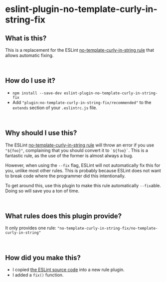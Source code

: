 # eslint-plugin-no-template-curly-in-string-fix

## What is this?

This is a replacement for the ESLint [no-template-curly-in-string rule](https://eslint.org/docs/rules/no-template-curly-in-string) that allows automatic fixing.

<br />

## How do I use it?

* `npm install --save-dev eslint-plugin-no-template-curly-in-string-fix`
* Add  `"plugin:no-template-curly-in-string-fix/recommended"` to the `extends` section of your `.eslintrc.js` file.

<br />

## Why should I use this?

The ESLint [no-template-curly-in-string rule](https://eslint.org/docs/rules/no-template-curly-in-string) will throw an error if you use `"${foo}"`, complaining that you should convert it to `` `${foo}` ``. This is a fantastic rule, as the use of the former is almost always a bug.

However, when using the `--fix` flag, ESLint will not automatically fix this for you, unlike most other rules. This is probably because ESLint does not want to break code where the programmer did this intentionally.

To get around this, use this plugin to make this rule automatically `--fix`able. Doing so will save you a ton of time.

<br />

## What rules does this plugin provide?

It only provides one rule: `"no-template-curly-in-string-fix/no-template-curly-in-string"`

<br />

## How did you make this?

* I copied [the ESLint source code](https://github.com/eslint/eslint/blob/master/lib/rules/no-template-curly-in-string.js) into a new rule plugin.
* I added a `fix()` function.

<br />
